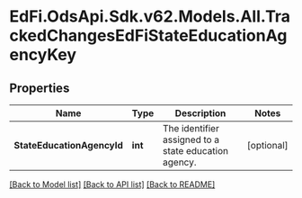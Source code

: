 # EdFi.OdsApi.Sdk.v62.Models.All.TrackedChangesEdFiStateEducationAgencyKey

## Properties

Name | Type | Description | Notes
------------ | ------------- | ------------- | -------------
**StateEducationAgencyId** | **int** | The identifier assigned to a state education agency. | [optional] 

[[Back to Model list]](../README.md#documentation-for-models) [[Back to API list]](../README.md#documentation-for-api-endpoints) [[Back to README]](../README.md)

